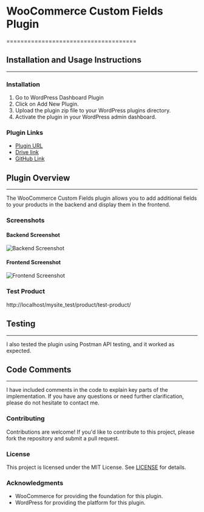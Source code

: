 # WooCommerce Custom Fields Plugin
=====================================

## Installation and Usage Instructions
------------------------------------

### Installation

1.	Go to WordPress Dashboard Plugin 
2.	Click on Add New Plugin.
3.	Upload the plugin zip file to your WordPress plugins directory.
4.	Activate the plugin in your WordPress admin dashboard.


### Plugin Links

* [Plugin URL](https://example.com/plugin-url)
* [Drive link](https://example.com/drive-link)
* [GitHub Link](https://github.com/your-username/woocommerce-custom-fields-plugin)

## Plugin Overview
-----------------

The WooCommerce Custom Fields plugin allows you to add additional fields to your products in the backend and display them in the frontend.

### Screenshots

#### Backend Screenshot

![Backend Screenshot](https://example.com/backend-screenshot.png)

#### Frontend Screenshot

![Frontend Screenshot](https://example.com/frontend-screenshot.png)

### Test Product

http://localhost/mysite_test/product/test-product/

## Testing
---------

I also tested the plugin using Postman API testing, and it worked as expected.

## Code Comments
--------------

I have included comments in the code to explain key parts of the implementation. If you have any questions or need further clarification, please do not hesitate to contact me.

### Contributing

Contributions are welcome! If you'd like to contribute to this project, please fork the repository and submit a pull request.

### License

This project is licensed under the MIT License. See [LICENSE](LICENSE) for details.

### Acknowledgments

* WooCommerce for providing the foundation for this plugin.
* WordPress for providing the platform for this plugin.
